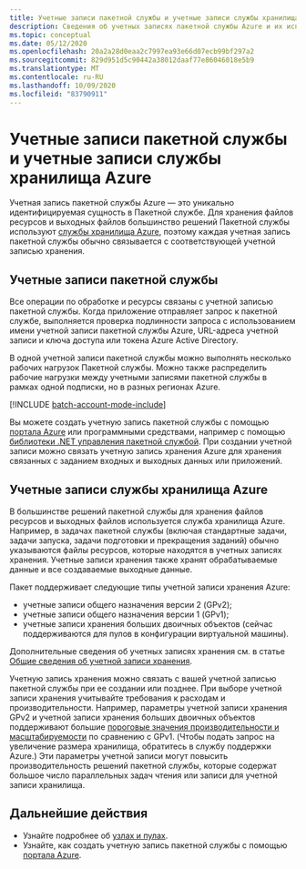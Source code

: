 ```yaml
---
title: Учетные записи пакетной службы и учетные записи службы хранилища Azure
description: Сведения об учетных записях пакетной службы Azure и их использовании с точки зрения разработки.
ms.topic: conceptual
ms.date: 05/12/2020
ms.openlocfilehash: 20a2a28d0eaa2c7997ea93e66d07ecb99bf297a2
ms.sourcegitcommit: 829d951d5c90442a38012daaf77e86046018e5b9
ms.translationtype: MT
ms.contentlocale: ru-RU
ms.lasthandoff: 10/09/2020
ms.locfileid: "83790911"
---
```

# <a name="batch-accounts-and-azure-storage-accounts"></a>Учетные записи пакетной службы и учетные записи службы хранилища Azure

Учетная запись пакетной службы Azure — это уникально идентифицируемая сущность в Пакетной службе. Для хранения файлов ресурсов и выходных файлов большинство решений Пакетной службы используют [службы хранилища Azure](../storage/index.yml), поэтому каждая учетная запись пакетной службы обычно связывается с соответствующей учетной записью хранения.

## <a name="batch-accounts"></a>Учетные записи пакетной службы

Все операции по обработке и ресурсы связаны с учетной записью пакетной службы. Когда приложение отправляет запрос к пакетной службе, выполняется проверка подлинности запроса с использованием имени учетной записи пакетной службы Azure, URL-адреса учетной записи и ключа доступа или токена Azure Active Directory.

В одной учетной записи пакетной службы можно выполнять несколько рабочих нагрузок Пакетной службы. Можно также распределить рабочие нагрузки между учетными записями пакетной службы в рамках одной подписки, но в разных регионах Azure.

[!INCLUDE [batch-account-mode-include](../../includes/batch-account-mode-include.md)]

Вы можете создать учетную запись пакетной службы с помощью [портала Azure](batch-account-create-portal.md) или программными средствами, например с помощью [библиотеки .NET управления пакетной службой](batch-management-dotnet.md). При создании учетной записи можно связать учетную запись хранения Azure для хранения связанных с заданием входных и выходных данных или приложений.

## <a name="azure-storage-accounts"></a>Учетные записи службы хранилища Azure

В большинстве решений пакетной службы для хранения файлов ресурсов и выходных файлов используется служба хранилища Azure. Например, в задачах пакетной службы (включая стандартные задачи, задачи запуска, задачи подготовки и прекращения заданий) обычно указываются файлы ресурсов, которые находятся в учетных записях хранения. Учетные записи хранения также хранят обрабатываемые данные и все создаваемые выходные данные.

Пакет поддерживает следующие типы учетной записи хранения Azure:

- учетные записи общего назначения версии 2 (GPv2);
- учетные записи общего назначения версии 1 (GPv1);
- учетные записи хранения больших двоичных объектов (сейчас поддерживаются для пулов в конфигурации виртуальной машины).

Дополнительные сведения об учетных записях хранения см. в статье [Общие сведения об учетной записи хранения](../storage/common/storage-account-overview.md).

Учетную запись хранения можно связать с вашей учетной записью пакетной службы при ее создании или позднее. При выборе учетной записи хранения учитывайте требования к расходам и производительности. Например, параметры учетной записи хранения GPv2 и учетной записи хранения больших двоичных объектов поддерживают большие [пороговые значения производительности и масштабируемости](https://azure.microsoft.com/blog/announcing-larger-higher-scale-storage-accounts/) по сравнению с GPv1. (Чтобы подать запрос на увеличение размера хранилища, обратитесь в службу поддержки Azure.) Эти параметры учетной записи могут повысить производительность решений пакетной службы, которые содержат большое число параллельных задач чтения или записи для учетной записи хранилища.

## <a name="next-steps"></a>Дальнейшие действия

- Узнайте подробнее об [узлах и пулах](nodes-and-pools.md).
- Узнайте, как создать учетную запись пакетной службы с помощью [портала Azure](batch-account-create-portal.md).
